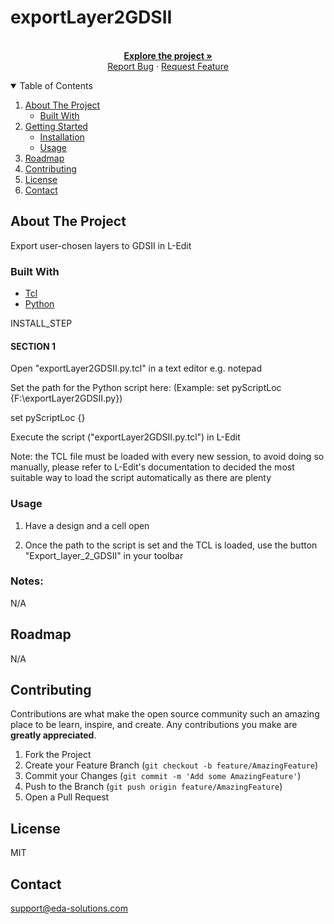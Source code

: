 # exportLayer2GDSII

<!-- PROJECT LOGO -->
<p align="center">
  <br />
  <a href="https://github.com/EDA-Solutions-Limited/<Your_project_name>"><strong>Explore the project »</strong></a>
  <br />
  <a href="https://github.com/EDA-Solutions-Limited/<Your_project_name>/issues">Report Bug</a>
  ·
  <a href="https://github.com/EDA-Solutions-Limited/<Your_project_name>/issues">Request Feature</a>
</p>

<!-- TABLE OF CONTENTS -->
<details open="open">
  <summary>Table of Contents</summary>
  <ol>
    <li>
      <a href="#about-the-project">About The Project</a>
      <ul>
        <li><a href="#built-with">Built With</a></li>
      </ul>
    </li>
    <li>
      <a href="#getting-started">Getting Started</a>
      <ul>
        <li><a href="#installation">Installation</a></li>
        <li><a href="#usage">Usage</a></li>
      </ul>
    </li>
    <li><a href="#roadmap">Roadmap</a></li>
    <li><a href="#contributing">Contributing</a></li>
    <li><a href="#license">License</a></li>
    <li><a href="#contact">Contact</a></li>
  </ol>
</details>


<!-- ABOUT THE PROJECT -->
## About The Project

Export user-chosen layers to GDSII in L-Edit

### Built With

* [Tcl](https://www.tcl.tk/about/language.html)
* [Python](https://www.python.org/)

<!-- GETTING STARTED -->

INSTALL_STEP

#### SECTION 1
Open "exportLayer2GDSII.py.tcl" in a text editor e.g. notepad

Set the path for the Python script here: (Example: set pyScriptLoc {F:\exportLayer2GDSII.py})
 
  	
set pyScriptLoc {<PATH HERE>}

Execute the script ("exportLayer2GDSII.py.tcl") in L-Edit

Note: the TCL file must be loaded with every new session, to avoid doing
so manually, please refer to L-Edit's documentation to decided the
most suitable way to load the script automatically as there are plenty  

### Usage

1. Have a design and a cell open

2. Once the path to the script is set and the TCL is loaded, use the button "Export_layer_2_GDSII" in your toolbar

### Notes:
N/A
<br>

<!-- ROADMAP -->
## Roadmap

N/A

<!-- CONTRIBUTING -->
## Contributing

Contributions are what make the open source community such an amazing place to be learn, inspire, and create. Any contributions you make are **greatly appreciated**.

1. Fork the Project
2. Create your Feature Branch (`git checkout -b feature/AmazingFeature`)
3. Commit your Changes (`git commit -m 'Add some AmazingFeature'`)
4. Push to the Branch (`git push origin feature/AmazingFeature`)
5. Open a Pull Request


<!-- LICENSE -->
## License
MIT

<!-- CONTACT -->
## Contact
support@eda-solutions.com
